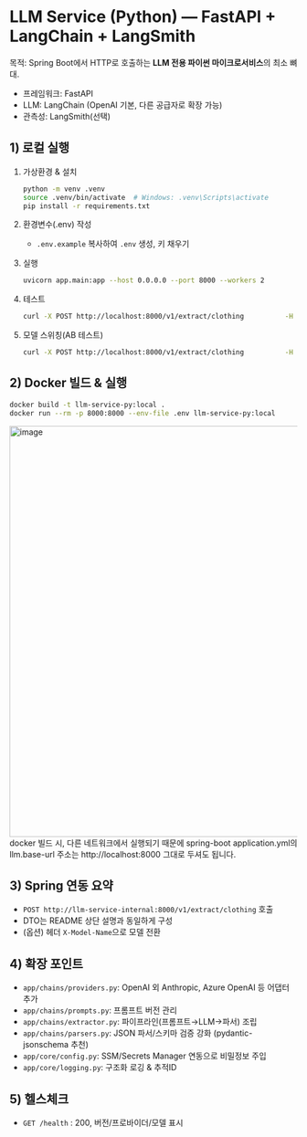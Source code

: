 # LLM Service (Python) — FastAPI + LangChain + LangSmith

목적: Spring Boot에서 HTTP로 호출하는 **LLM 전용 파이썬 마이크로서비스**의 최소 뼈대.
- 프레임워크: FastAPI
- LLM: LangChain (OpenAI 기본, 다른 공급자로 확장 가능)
- 관측성: LangSmith(선택)

## 1) 로컬 실행

1) 가상환경 & 설치
   ```bash
   python -m venv .venv
   source .venv/bin/activate  # Windows: .venv\Scripts\activate
   pip install -r requirements.txt
   ```

2) 환경변수(.env) 작성
   - `.env.example` 복사하여 `.env` 생성, 키 채우기

3) 실행
   ```bash
   uvicorn app.main:app --host 0.0.0.0 --port 8000 --workers 2
   ```

4) 테스트
   ```bash
   curl -X POST http://localhost:8000/v1/extract/clothing          -H "Content-Type: application/json"          -d '{"url":"https://example.com/item/123","rawHtml":null,"optionsByDef":{"색상":["블루","블랙"]},"locale":"ko-KR"}'
   ```

5) 모델 스위칭(AB 테스트)
   ```bash
   curl -X POST http://localhost:8000/v1/extract/clothing          -H "Content-Type: application/json"          -H "X-Model-Name: gpt-4o-mini"          -d '{"url":"https://example.com/item/123"}'
   ```

## 2) Docker 빌드 & 실행
```bash
docker build -t llm-service-py:local .
docker run --rm -p 8000:8000 --env-file .env llm-service-py:local
```

<img width="1270" height="720" alt="image" src="https://github.com/user-attachments/assets/162d3f6c-d7a6-4dae-b6e8-3fc55107e2bc" />
docker 빌드 시, 다른 네트워크에서 실행되기 때문에 spring-boot application.yml의 llm.base-url 주소는 http://localhost:8000 그대로 두셔도 됩니다.


## 3) Spring 연동 요약
- `POST http://llm-service-internal:8000/v1/extract/clothing` 호출
- DTO는 README 상단 설명과 동일하게 구성
- (옵션) 헤더 `X-Model-Name`으로 모델 전환

## 4) 확장 포인트
- `app/chains/providers.py`: OpenAI 외 Anthropic, Azure OpenAI 등 어댑터 추가
- `app/chains/prompts.py`: 프롬프트 버전 관리
- `app/chains/extractor.py`: 파이프라인(프롬프트→LLM→파서) 조립
- `app/chains/parsers.py`: JSON 파서/스키마 검증 강화 (pydantic-jsonschema 추천)
- `app/core/config.py`: SSM/Secrets Manager 연동으로 비밀정보 주입
- `app/core/logging.py`: 구조화 로깅 & 추적ID

## 5) 헬스체크
- `GET /health` : 200, 버전/프로바이더/모델 표시
